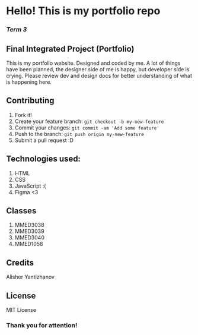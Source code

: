 # Hello! This is my portfolio repo

### *Term 3*
## Final Integrated Project (Portfolio)

This is my portfolio website. Designed and coded by me. 
A lot of things have been planned, the designer side of me is happy, but developer side is crying. Please review dev and design docs for better understanding of what is happening here. 


## Contributing

1. Fork it!
2. Create your feature branch: `git checkout -b my-new-feature`
3. Commit your changes: `git commit -am 'Add some feature'`
4. Push to the branch: `git push origin my-new-feature`
5. Submit a pull request :D

## Technologies used:
1. HTML
2. CSS
3. JavaScript :(
4. Figma <3

## Classes

1. MMED3038
2. MMED3039
3. MMED3040
4. MMED1058

## Credits

Alisher Yantizhanov

## License
MIT License

### Thank you for attention!
